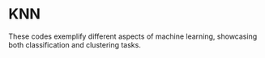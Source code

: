 # KNN
These codes exemplify different aspects of machine learning, showcasing both classification and clustering tasks.
